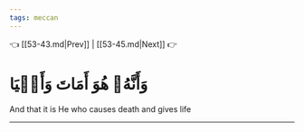 ```yaml
---
tags: meccan
---
```


👈 [[53-43.md|Prev]] | [[53-45.md|Next]] 👉

# وَأَنَّهُۥ هُوَ أَمَاتَ وَأَحۡيَا

And that it is He who causes death and gives life

---

